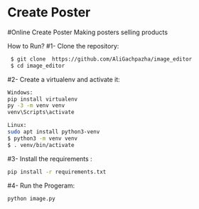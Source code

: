 Create Poster
=====
#Online Create Poster
Making posters selling products

How to Run?
#1- Clone the repository:
```bash
 $ git clone  https://github.com/AliGachpazha/image_editor
 $ cd image_editor
```

#2- Create a virtualenv and activate it:
```bash
Windows:
pip install virtualenv
py -3 -m venv venv
venv\Scripts\activate
```
```bash
Linux:
sudo apt install python3-venv
$ python3 -m venv venv
$ . venv/bin/activate
```


#3- Install the requirements :
```bash
pip install -r requirements.txt
```

#4- Run the Progeram:
```bash
python image.py
```
